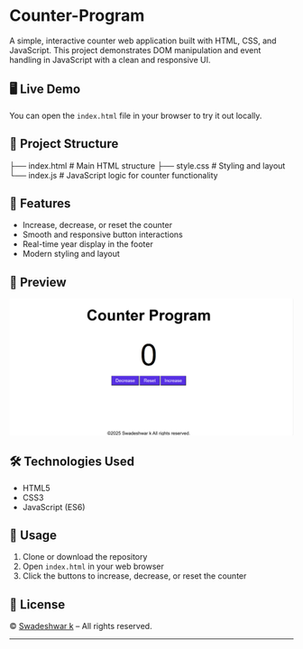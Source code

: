 # Counter-Program


A simple, interactive counter web application built with HTML, CSS, and JavaScript. This project demonstrates DOM manipulation and event handling in JavaScript with a clean and responsive UI.

## 🖥️ Live Demo

You can open the `index.html` file in your browser to try it out locally.

## 📂 Project Structure
 ├── index.html # Main HTML structure 
 ├── style.css # Styling and layout 
 └── index.js # JavaScript logic for counter functionality
 
## 🚀 Features

- Increase, decrease, or reset the counter
- Smooth and responsive button interactions
- Real-time year display in the footer
- Modern styling and layout

## 📸 Preview

![screenshot](counter.png) 

## 🛠️ Technologies Used

- HTML5
- CSS3
- JavaScript (ES6)

## 📌 Usage

1. Clone or download the repository
2. Open `index.html` in your web browser
3. Click the buttons to increase, decrease, or reset the counter

## 📄 License

&copy; [Swadeshwar k](https://github.com/Swadu11) – All rights reserved.

---



